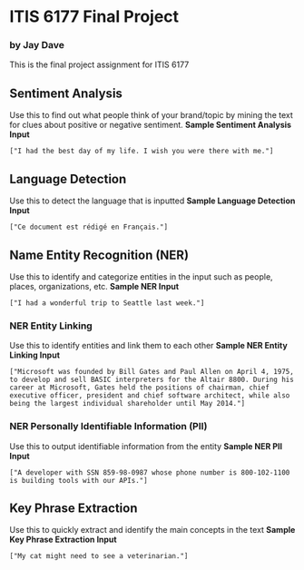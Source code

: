 # ITIS 6177 Final Project
### by Jay Dave

This is the final project assignment for ITIS 6177

## Sentiment Analysis
Use this to find out what people think of your brand/topic by mining the text for clues about positive or negative sentiment.
**Sample Sentiment Analysis Input**
```
["I had the best day of my life. I wish you were there with me."]
```

## Language Detection
Use this to detect the language that is inputted 
**Sample Language Detection Input**
```
["Ce document est rédigé en Français."]
```

## Name Entity Recognition (NER)
Use this to identify and categorize entities in the input such as people, places, organizations, etc.
**Sample NER Input**
```
["I had a wonderful trip to Seattle last week."]
```

### NER Entity Linking
Use this to identify entities and link them to each other
**Sample NER Entity Linking Input**
```
["Microsoft was founded by Bill Gates and Paul Allen on April 4, 1975, to develop and sell BASIC interpreters for the Altair 8800. During his career at Microsoft, Gates held the positions of chairman, chief executive officer, president and chief software architect, while also being the largest individual shareholder until May 2014."]
```

### NER Personally Identifiable Information (PII)
Use this to output identifiable information from the entity
**Sample NER PII Input**
```
["A developer with SSN 859-98-0987 whose phone number is 800-102-1100 is building tools with our APIs."]
```

## Key Phrase Extraction
Use this to quickly extract and identify the main concepts in the text
**Sample Key Phrase Extraction Input**
```
["My cat might need to see a veterinarian."]
```
